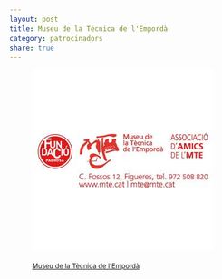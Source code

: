 ```yaml
---
layout: post
title: Museu de la Tècnica de l'Empordà
category: patrocinadors
share: true
---
```


<figure class="text-center">
	<img src="/public/img/museu-de-la-tecnica-de-l-emporda-patrocinadors-artinpocket-regular.jpg" alt="Museu de la Tècnica de l'Empordà - patrocinadors d'artipocket/regular" title="Museu de la Tècnica de l'Empordà - patrocinadors d'artipocket/regular">
	<figcaption>
		<p><small><i class="fa fa-external-link"></i> <a href="http://www.mte.cat/" title="Museu de la Tècnica de l'Empordà">Museu de la Tècnica de l'Empordà</a></small></p>
	</figcaption>
</figure>